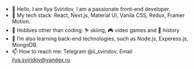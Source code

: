 
- 👋 Hello, I am Ilya Sviridov, I am a passionate front-end developer.
- 🌱 My tech stack: React, Next.js, Material UI, Vanila CSS, Redux, Framer Motion.
- 👀 Hobbies other than coding: :skier: skiing, :video_game: video games and :closed_book: history
- 🤔 I’m also learning back-end technologies, such as Node.js, Experess.js, MongoDB.
- 📫 How to reach me: Telegram @ii_sviridov, Email ilya.sviridov@yandex.ru


